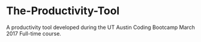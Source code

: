 # The-Productivity-Tool
A productivity tool developed during the UT Austin Coding Bootcamp March 2017 Full-time course.

